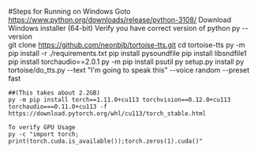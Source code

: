 #Steps for Running on Windows
Goto https://www.python.org/downloads/release/python-3108/
Download Windows installer (64-bit)
Verify you have correct version of python
    py --version    
    git clone https://github.com/neonbjb/tortoise-tts.git
    cd tortoise-tts
    py -m pip install -r ./requirements.txt
    pip install pysoundfile
    pip install libsndfile1
    pip install torchaudio==2.0.1
    py -m pip  install psutil
    py setup.py install
    py tortoise/do_tts.py --text "I'm going to speak this" --voice random --preset fast

    ##(This takes about 2.2GB)
    py -m pip install torch==1.11.0+cu113 torchvision==0.12.0+cu113 torchaudio===0.11.0+cu113 -f https://download.pytorch.org/whl/cu113/torch_stable.html

    To verify GPU Usage
    py -c "import torch; print(torch.cuda.is_available());torch.zeros(1).cuda()"



